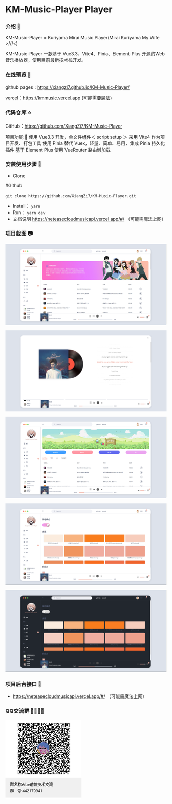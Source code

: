 # KM-Music-Player Player

### 介绍 📖

KM-Music-Player = Kuriyama Mirai Music Player(Mirai Kuriyama My Wife >///<)


KM-Music-Player 一款基于 Vue3.3、Vite4、Pinia、Element-Plus 开源的Web音乐播放器，使用目前最新技术栈开发。

### 在线预览 👀

github pages：https://xiangzi7.github.io/KM-Music-Player/


vercel：https://kmmusic.vercel.app (可能需要魔法)


### 代码仓库 ⭐

GitHub：https://github.com/XiangZi7/KM-Music-Player

项目功能 🔨
使用 Vue3.3 开发，单文件组件＜ script setup ＞
采用 Vite4 作为项目开发、打包工具
使用 Pinia 替代 Vuex，轻量、简单、易用，集成 Pinia 持久化插件
基于 Element Plus
使用 VueRouter 路由懒加载

### 安装使用步骤 📔

* Clone


#Github

`git clone https://github.com/XiangZi7/KM-Music-Player.git`

* Install：
  `yarn`
* Run：
  `yarn dev`
* 文档说明
  https://neteasecloudmusicapi.vercel.app/#/  （可能需魔法上网）

### 项目截图 📷

![1686722338917](image/README/1686722338917.png)

![1686722358440](image/README/1686722358440.png)

![1686722368781](image/README/1686722368781.png)

![1686722421686](image/README/1686722421686.png)

![1686722435660](image/README/1686722435660.png)

### 项目后台接口 🧩

* https://neteasecloudmusicapi.vercel.app/#/  （可能需魔法上网）

### QQ交流群 👨‍👨‍👦‍👦

![1686722147442](image/README/1686722147442.png)
